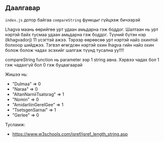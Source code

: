 
## Даалгавар

`index.js` дотор байгаа `compareString` функцыг гүйцээж бичээрэй

Lhagva маань өөрийгөө урт удаан амьдарна гэж боддог. Шалтаан нь урт нэртэй байх тусмаа удаан амьдарна гэж боддог.
Түүний бүтэн нэр (lkhagvadorj) 11 үсэгтэй ажээ. Тэрээр өөрөөсөө урт нэртэй найз охинтой болхоор шийджээ. Тэгвэл өгөгдсөн нэртэй охин lhagva гийн найз охин болож болож чадах эсэхийг шалгаж түүнд тусална уу!!!! 

compareString function нь parameter ээр 1 string авна. Хэрвээ чадах бол 1 гэж чадахгүй бол 0 гэж буцаагаарай

Жишээ нь:
* "Dulmaa" => 0
* "Naraa" => 0
* "AltanNarniiTsatsrag" => 1
* "Nomin" => 0
* "AmidarliinGerelGee" => 1
* "TsetsgenSarnai" => 1
* "Gerlee" => 0

Тусламж:
* https://www.w3schools.com/jsref/jsref_length_string.asp
